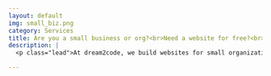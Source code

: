 ```yaml
---
layout: default
img: small_biz.png
category: Services
title: Are you a small business or org?<br>Need a website for free?<br>Apply today!
description: |
  <p class="lead">At dream2code, we build websites for small organizations and businesses. Free!</p>

---
```

